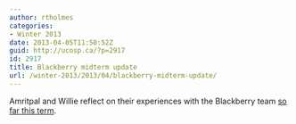 ```yaml
---
author: rtholmes
categories:
- Winter 2013
date: 2013-04-05T11:50:52Z
guid: http://ucosp.ca/?p=2917
id: 2917
title: Blackberry midterm update
url: /winter-2013/2013/04/blackberry-midterm-update/
---
```


Amritpal and Willie reflect on their experiences with the Blackberry team [so far this term](http://devblog.blackberry.com/2013/04/ucosp-undergraduate-capstone-open-source-projects-2013-midterm-update/).